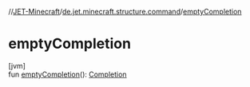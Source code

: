 //[JET-Minecraft](../../index.md)/[de.jet.minecraft.structure.command](index.md)/[emptyCompletion](empty-completion.md)

# emptyCompletion

[jvm]\
fun [emptyCompletion](empty-completion.md)(): [Completion](-completion/index.md)
